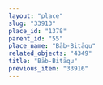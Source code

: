 ```yaml
---
layout: "place"
slug: "33913"
place_id: "1378"
parent_id: "55"
place_name: "Bāb-Bitāqu"
related_objects: "4349"
title: "Bāb-Bitāqu"
previous_item: "33916"
---
```

